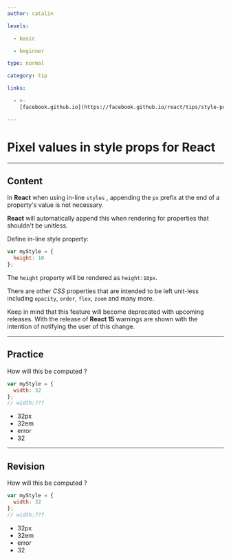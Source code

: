 ```yaml
---
author: catalin

levels:

  - basic

  - beginner

type: normal

category: tip

links:

  - >-
    [facebook.github.io](https://facebook.github.io/react/tips/style-props-value-px.html){website}

---
```


# Pixel values in style props for **React**

---

## Content

In **React** when using in-line `styles` , appending the `px` prefix at the end of a property's value is not necessary.

**React** will automatically append this when rendering for properties that shouldn't be unitless.

Define in-line style property:

```javascript
var myStyle = {
  height: 10
};
```

The `height` property will be rendered as `height:10px`.

There are other _CSS_ properties that are intended to be left unit-less including `opacity`, `order`, `flex`, `zoom` and many more.

Keep in mind that this feature will become deprecated with upcoming releases. With the release of **React 15** warnings are shown with the intention of notifying the user of this change.

---

## Practice

How will this be computed ?

```javascript
var myStyle = {
  width: 32
};
// width:???
```

- 32px
- 32em
- error
- 32

---

## Revision

How will this be computed ?

```javascript
var myStyle = {
  width: 32
};
// width:???
```

- 32px
- 32em
- error
- 32
